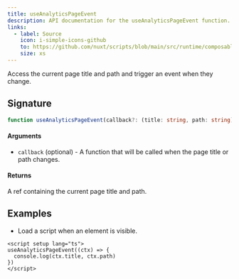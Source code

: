 ```yaml
---
title: useAnalyticsPageEvent
description: API documentation for the useAnalyticsPageEvent function.
links:
  - label: Source
    icon: i-simple-icons-github
    to: https://github.com/nuxt/scripts/blob/main/src/runtime/composables/useAnalyticsPageEvent.ts
    size: xs
---
```


Access the current page title and path and trigger an event when they change.

## Signature

```ts
function useAnalyticsPageEvent(callback?: (title: string, path: string) => void): Ref<{ title: string, path: string }> {}
```

#### Arguments

- `callback` (optional) - A function that will be called when the page title or path changes.

#### Returns

A ref containing the current page title and path.

## Examples

- Load a script when an element is visible.

```vue
<script setup lang="ts">
useAnalyticsPageEvent((ctx) => {
  console.log(ctx.title, ctx.path)
})
</script>
```
